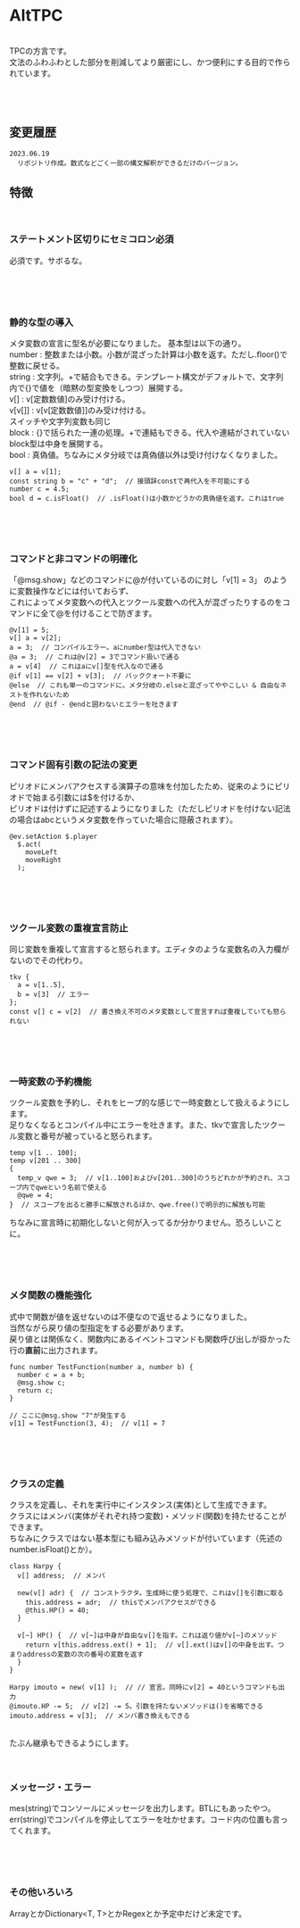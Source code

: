 # AltTPC
<br>
TPCの方言です。<br>
文法のふわふわとした部分を削減してより厳密にし、かつ便利にする目的で作られています。
<br><br><br><br>

## 変更履歴
```
2023.06.19
  リポジトリ作成。数式などごく一部の構文解釈ができるだけのバージョン。
```
## 特徴

<br>

### ステートメント区切りにセミコロン必須
必須です。サボるな。

<br><br><br>
  
### 静的な型の導入
メタ変数の宣言に型名が必要になりました。
基本型は以下の通り。
<br>
number : 整数または小数。小数が混ざった計算は小数を返す。ただし.floor()で整数に戻せる。<br>
string : 文字列。+で結合もできる。テンプレート構文がデフォルトで、文字列内で{}で値を（暗黙の型変換をしつつ）展開する。<br>
v[] : v[定数数値]のみ受け付ける。<br>
v[v[]] : v[v[定数数値]]のみ受け付ける。<br>スイッチや文字列変数も同じ<br>
block : {}で括られた一連の処理。+で連結もできる。代入や連結がされていないblock型は中身を展開する。<br>
bool : 真偽値。ちなみにメタ分岐では真偽値以外は受け付けなくなりました。
```
v[] a = v[1]; 
const string b = "c" + "d";  // 接頭辞constで再代入を不可能にする
number c = 4.5;
bool d = c.isFloat()  // .isFloat()は小数かどうかの真偽値を返す。これはtrue
```
<br><br><br>

### コマンドと非コマンドの明確化
「@msg.show」などのコマンドに@が付いているのに対し「v[1] = 3」 のように変数操作などには付いておらず、<br>
これによってメタ変数への代入とツクール変数への代入が混ざったりするのをコマンドに全て@を付けることで防ぎます。
```
@v[1] = 5;
v[] a = v[2];
a = 3;  // コンパイルエラー。aにnumber型は代入できない
@a = 3;  // これは@v[2] = 3でコマンド扱いで通る
a = v[4]  // これはaにv[]型を代入なので通る
@if v[1] == v[2] + v[3];  // バッククォート不要に
@else  // これも単一のコマンドに。メタ分岐の.elseと混ざってややこしい & 自由なネストを作れないため
@end  // @if - @endと囲わないとエラーを吐きます
```
<br><br><br>

### コマンド固有引数の記法の変更
ピリオドにメンバアクセスする演算子の意味を付加したため、従来のようにピリオドで始まる引数には$を付けるか、<br>
ピリオドは付けずに記述するようになりました（ただしピリオドを付けない記法の場合はabcというメタ変数を作っていた場合に隠蔽されます）。
```
@ev.setAction $.player 
  $.act(
    moveLeft
    moveRight
  );
```
<br><br><br>

### ツクール変数の重複宣言防止
同じ変数を重複して宣言すると怒られます。エディタのような変数名の入力欄がないのでその代わり。
```
tkv {
  a = v[1..5],
  b = v[3]  // エラー
};
const v[] c = v[2]  // 書き換え不可のメタ変数として宣言すれば重複していても怒られない
```

<br><br><br>

### 一時変数の予約機能
ツクール変数を予約し、それをヒープ的な感じで一時変数として扱えるようにします。<br>
足りなくなるとコンパイル中にエラーを吐きます。また、tkvで宣言したツクール変数と番号が被っていると怒られます。
```
temp v[1 .. 100];
temp v[201 .. 300]
{
  temp_v qwe = 3;  // v[1..100]およびv[201..300]のうちどれかが予約され、スコープ内でqweという名前で使える
  @qwe = 4;
}  // スコープを出ると勝手に解放されるほか、qwe.free()で明示的に解放も可能
```
ちなみに宣言時に初期化しないと何が入ってるか分かりません。恐ろしいことに。

<br><br><br>

### メタ関数の機能強化
式中で関数が値を返せないのは不便なので返せるようになりました。<br>
当然ながら戻り値の型指定をする必要があります。<br>
戻り値とは関係なく、関数内にあるイベントコマンドも関数呼び出しが掛かった行の**直前**に出力されます。
```
func number TestFunction(number a, number b) {
  number c = a + b;
  @msg.show c;
  return c;
}

// ここに@msg.show "7"が発生する
v[1] = TestFunction(3, 4);  // v[1] = 7
```

<br><br><br>

### クラスの定義
クラスを定義し、それを実行中にインスタンス(実体)として生成できます。<br>
クラスにはメンバ(実体がそれぞれ持つ変数)・メソッド(関数)を持たせることができます。<br>
ちなみにクラスではない基本型にも組み込みメソッドが付いています（先述のnumber.isFloat()とか）。
```
class Harpy {
  v[] address;  // メンバ

  new(v[] adr) {  // コンストラクタ。生成時に使う処理で、これはv[]を引数に取る
    this.address = adr;  // thisでメンバアクセスができる
    @this.HP() = 40;
  }

  v[~] HP() {  // v[~]は中身が自由なv[]を指す。これは返り値がv[~]のメソッド
    return v[this.address.ext() + 1];  // v[].ext()はv[]の中身を出す。つまりaddressの変数の次の番号の変数を返す
  }
}

Harpy imouto = new( v[1] );  // // 宣言。同時にv[2] = 40というコマンドも出力
@imouto.HP -= 5;  // v[2] -= 5。引数を持たないメソッドは()を省略できる
imouto.address = v[3];  // メンバ書き換えもできる
```

<br>
たぶん継承もできるようにします。
<br><br><br>

### メッセージ・エラー
mes(string)でコンソールにメッセージを出力します。BTLにもあったやつ。<br>
err(string)でコンパイルを停止してエラーを吐かせます。コード内の位置も言ってくれます。

<br><br><br>

### その他いろいろ
Array<T>とかDictionary<T, T>とかRegexとか予定中だけど未定です。

